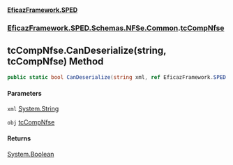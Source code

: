 #### [EficazFramework.SPED](EficazFrameworkSPED.md 'EficazFramework SPED')
### [EficazFramework.SPED.Schemas.NFSe.Common](EficazFramework.SPED.Schemas.NFSe.Common.md 'EficazFramework.SPED.Schemas.NFSe.Common').[tcCompNfse](EficazFramework.SPED.Schemas.NFSe.Common/tcCompNfse.md 'EficazFramework.SPED.Schemas.NFSe.Common.tcCompNfse')

## tcCompNfse.CanDeserialize(string, tcCompNfse) Method

```csharp
public static bool CanDeserialize(string xml, ref EficazFramework.SPED.Schemas.NFSe.Common.tcCompNfse obj);
```
#### Parameters

<a name='EficazFramework.SPED.Schemas.NFSe.Common.tcCompNfse.CanDeserialize(string,EficazFramework.SPED.Schemas.NFSe.Common.tcCompNfse).xml'></a>

`xml` [System.String](https://docs.microsoft.com/en-us/dotnet/api/System.String 'System.String')

<a name='EficazFramework.SPED.Schemas.NFSe.Common.tcCompNfse.CanDeserialize(string,EficazFramework.SPED.Schemas.NFSe.Common.tcCompNfse).obj'></a>

`obj` [tcCompNfse](EficazFramework.SPED.Schemas.NFSe.Common/tcCompNfse.md 'EficazFramework.SPED.Schemas.NFSe.Common.tcCompNfse')

#### Returns
[System.Boolean](https://docs.microsoft.com/en-us/dotnet/api/System.Boolean 'System.Boolean')